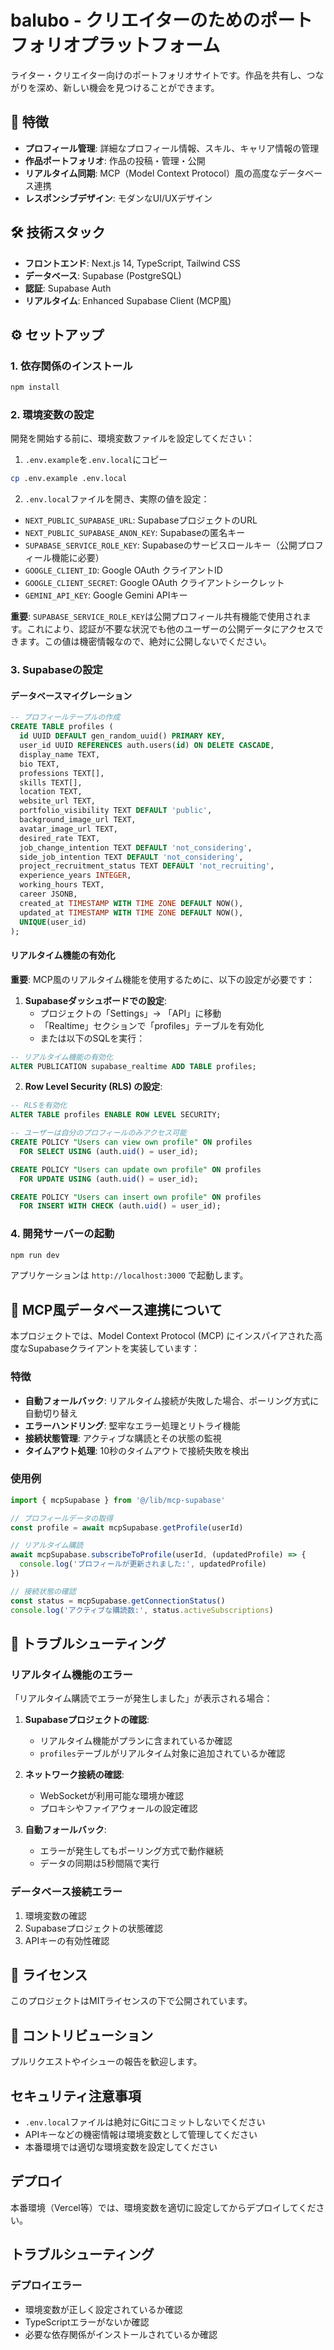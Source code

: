 # balubo - クリエイターのためのポートフォリオプラットフォーム

ライター・クリエイター向けのポートフォリオサイトです。作品を共有し、つながりを深め、新しい機会を見つけることができます。

## 🚀 特徴

- **プロフィール管理**: 詳細なプロフィール情報、スキル、キャリア情報の管理
- **作品ポートフォリオ**: 作品の投稿・管理・公開
- **リアルタイム同期**: MCP（Model Context Protocol）風の高度なデータベース連携
- **レスポンシブデザイン**: モダンなUI/UXデザイン

## 🛠 技術スタック

- **フロントエンド**: Next.js 14, TypeScript, Tailwind CSS
- **データベース**: Supabase (PostgreSQL)
- **認証**: Supabase Auth
- **リアルタイム**: Enhanced Supabase Client (MCP風)

## ⚙️ セットアップ

### 1. 依存関係のインストール

```bash
npm install
```

### 2. 環境変数の設定

開発を開始する前に、環境変数ファイルを設定してください：

1. `.env.example`を`.env.local`にコピー
```bash
cp .env.example .env.local
```

2. `.env.local`ファイルを開き、実際の値を設定：
- `NEXT_PUBLIC_SUPABASE_URL`: SupabaseプロジェクトのURL
- `NEXT_PUBLIC_SUPABASE_ANON_KEY`: Supabaseの匿名キー
- `SUPABASE_SERVICE_ROLE_KEY`: Supabaseのサービスロールキー（公開プロフィール機能に必要）
- `GOOGLE_CLIENT_ID`: Google OAuth クライアントID
- `GOOGLE_CLIENT_SECRET`: Google OAuth クライアントシークレット
- `GEMINI_API_KEY`: Google Gemini APIキー

**重要**: `SUPABASE_SERVICE_ROLE_KEY`は公開プロフィール共有機能で使用されます。これにより、認証が不要な状況でも他のユーザーの公開データにアクセスできます。この値は機密情報なので、絶対に公開しないでください。

### 3. Supabaseの設定

#### データベースマイグレーション

```sql
-- プロフィールテーブルの作成
CREATE TABLE profiles (
  id UUID DEFAULT gen_random_uuid() PRIMARY KEY,
  user_id UUID REFERENCES auth.users(id) ON DELETE CASCADE,
  display_name TEXT,
  bio TEXT,
  professions TEXT[],
  skills TEXT[],
  location TEXT,
  website_url TEXT,
  portfolio_visibility TEXT DEFAULT 'public',
  background_image_url TEXT,
  avatar_image_url TEXT,
  desired_rate TEXT,
  job_change_intention TEXT DEFAULT 'not_considering',
  side_job_intention TEXT DEFAULT 'not_considering',
  project_recruitment_status TEXT DEFAULT 'not_recruiting',
  experience_years INTEGER,
  working_hours TEXT,
  career JSONB,
  created_at TIMESTAMP WITH TIME ZONE DEFAULT NOW(),
  updated_at TIMESTAMP WITH TIME ZONE DEFAULT NOW(),
  UNIQUE(user_id)
);
```

#### リアルタイム機能の有効化

**重要**: MCP風のリアルタイム機能を使用するために、以下の設定が必要です：

1. **Supabaseダッシュボードでの設定**:
   - プロジェクトの「Settings」→ 「API」に移動
   - 「Realtime」セクションで「profiles」テーブルを有効化
   - または以下のSQLを実行：

```sql
-- リアルタイム機能の有効化
ALTER PUBLICATION supabase_realtime ADD TABLE profiles;
```

2. **Row Level Security (RLS) の設定**:

```sql
-- RLSを有効化
ALTER TABLE profiles ENABLE ROW LEVEL SECURITY;

-- ユーザーは自分のプロフィールのみアクセス可能
CREATE POLICY "Users can view own profile" ON profiles
  FOR SELECT USING (auth.uid() = user_id);

CREATE POLICY "Users can update own profile" ON profiles
  FOR UPDATE USING (auth.uid() = user_id);

CREATE POLICY "Users can insert own profile" ON profiles
  FOR INSERT WITH CHECK (auth.uid() = user_id);
```

### 4. 開発サーバーの起動

```bash
npm run dev
```

アプリケーションは `http://localhost:3000` で起動します。

## 🔧 MCP風データベース連携について

本プロジェクトでは、Model Context Protocol (MCP) にインスパイアされた高度なSupabaseクライアントを実装しています：

### 特徴

- **自動フォールバック**: リアルタイム接続が失敗した場合、ポーリング方式に自動切り替え
- **エラーハンドリング**: 堅牢なエラー処理とリトライ機能
- **接続状態管理**: アクティブな購読とその状態の監視
- **タイムアウト処理**: 10秒のタイムアウトで接続失敗を検出

### 使用例

```typescript
import { mcpSupabase } from '@/lib/mcp-supabase'

// プロフィールデータの取得
const profile = await mcpSupabase.getProfile(userId)

// リアルタイム購読
await mcpSupabase.subscribeToProfile(userId, (updatedProfile) => {
  console.log('プロフィールが更新されました:', updatedProfile)
})

// 接続状態の確認
const status = mcpSupabase.getConnectionStatus()
console.log('アクティブな購読数:', status.activeSubscriptions)
```

## 🐛 トラブルシューティング

### リアルタイム機能のエラー

「リアルタイム購読でエラーが発生しました」が表示される場合：

1. **Supabaseプロジェクトの確認**:
   - リアルタイム機能がプランに含まれているか確認
   - `profiles`テーブルがリアルタイム対象に追加されているか確認

2. **ネットワーク接続の確認**:
   - WebSocketが利用可能な環境か確認
   - プロキシやファイアウォールの設定確認

3. **自動フォールバック**:
   - エラーが発生してもポーリング方式で動作継続
   - データの同期は5秒間隔で実行

### データベース接続エラー

1. 環境変数の確認
2. Supabaseプロジェクトの状態確認
3. APIキーの有効性確認

## 📝 ライセンス

このプロジェクトはMITライセンスの下で公開されています。

## 🤝 コントリビューション

プルリクエストやイシューの報告を歓迎します。

## セキュリティ注意事項

- `.env.local`ファイルは絶対にGitにコミットしないでください
- APIキーなどの機密情報は環境変数として管理してください
- 本番環境では適切な環境変数を設定してください

## デプロイ

本番環境（Vercel等）では、環境変数を適切に設定してからデプロイしてください。

## トラブルシューティング

### デプロイエラー
- 環境変数が正しく設定されているか確認
- TypeScriptエラーがないか確認
- 必要な依存関係がインストールされているか確認 